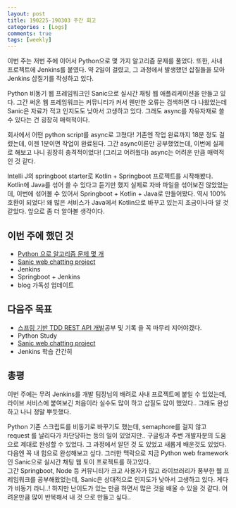 ```yaml
---
layout: post
title: 190225-190303 주간 회고
categories : [Logs]
comments: true
tags: [weekly]
---
```


이번 주는 저번 주에 이어서 Python으로 몇 가지 알고리즘 문제를 풀었다.
또한, 사내 프로젝트에 Jenkins를 붙였다.
약 2일이 걸렸고, 그 과정에서 발생했던 삽질들을 모아 Jenkins 삽질기를 작성하고 있다.

Python 비동기 웹 프레임워크인 Sanic으로 실시간 채팅 웹 애플리케이션을 만들고 있다.
그간 써온 웹 프레임워크는 커뮤니티가 커서 웬만한 오류는 검색하면 다 나왔었는데
Sanic은 자료가 적고 인지도도 낮아서 고생하고 있다.
그래도 async를 자유자재로 쓸 수 있다는 건 굉장히 매력적이다.

회사에서 어떤 python script를 async로 고쳤다! 기존엔 작업 완료까지 18분 정도 걸렸는데, 이젠 1분이면 작업이 완료된다.
그간 async이론만 공부했었는데, 이번에 실제로 해보고 나니 굉장히 충격적이었다!
(그리고 어려웠다)
async는 어려운 만큼 매력적인 것 같다.

Intelli J의 springboot starter로 Kotlin + Springboot 프로젝트를 시작해봤다.
Kotlin에 Java를 섞어 쓸 수 있다고 듣기만 했지 실제로 자바 파일을 섞어보진 않았었는데,
이번에 섞어볼 수 있어서 Springboot + Kotlin + Java로 만들어봤다.
역시 100% 호환이 되었다! 왜 많은 서비스가 Java에서 Kotlin으로 바꾸고 있는지 조금이나마 알 것 같았다.
앞으로 좀 더 알아볼 생각이다.

## 이번 주에 했던 것
* [Python 으로 알고리즘 문제 몇 개](https://github.com/sehajyang/TIL/tree/master/Algorithm)
* [Sanic web chatting project](https://github.com/sehajyang/sanic-toy-project)
* Jenkins
* Springboot + Jenkins
* blog 가독성 업데이트

## 다음주 목표
* [스프링 기반 TDD REST API 개발](https://www.inflearn.com/course/spring_rest-api/)공부 및 기록 을 꼭 마무리 지어야겠다.
* Python Study
* [Sanic web chatting project](https://github.com/sehajyang/sanic-toy-project)
* Jenkins 학습 간간히

## 총평
이번 주에는 무려 Jenkins를 개발 팀장님의 배려로 사내 프로젝트에 붙일 수 있었는데, 라이브 서비스에 붙여보긴 처음이라 실수도 많이 하고 삽질도 많이 했었다.. 그래도 완성하고 나니 정말 뿌듯했다.  

Python 기존 스크립트를 비동기로 바꾸기도 했는데, semaphore를 걸지 않고 request 를 날리다가 차단당하는 등의 일이 있었지만.. 구글링과 주변 개발자분의 도움으로 제대로 완성할 수 있었다. 그 과정에서 알던 것 도 있었고 새롭게 배운것도 있었다. 다음엔 꼭 내 힘으로 완성해보고 싶다. 
그러한 맥락으로 지금 Python web framework인 Sanic으로 실시간 채팅 웹 토이 프로젝트를 하고있다.    
그간 Springboot, Node 등 커뮤니티가 크고 사용자가 많고 라이브러리가 풍부한 웹 프레임워크를 공부해왔었는데, Sanic은 상대적으로 인지도가 낮아서 고생하고 있다. 게다가 비동기 라니..! 
하지만 난이도가 있는 만큼 하면서 많은 것을 배울 수 있을 것 같다. 어려운만큼 많이 반복해서 내 것 으로 만들고 싶다..


